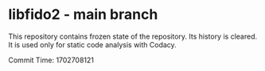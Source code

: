 # libfido2 - main branch

This repository contains frozen state of the repository.
Its history is cleared. It is used only for static code
analysis with Codacy.

Commit Time: 1702708121